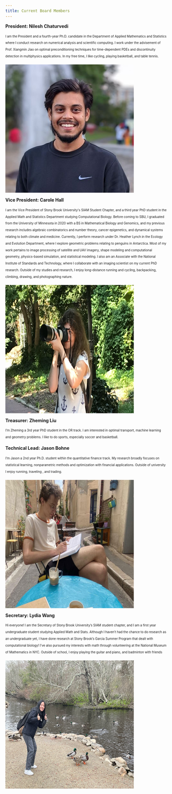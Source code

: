 ```yaml
---
title: Current Board Members
---
```


**President: Nilesh Chaturvedi**


 <sub><sup>I am the President and a fourth-year Ph.D. candidate in the Department of Applied Mathematics and Statistics where I conduct research on numerical analysis and scientific computing. I work under the advisement of Prof. Xiangmin Jiao on optimal preconditioning techniques for time-dependent PDEs and discontinuity detection in multiphysics applications. In my free time, I like cycling, playing basketball, and table tennis.<sub><sup>


<img align="center" src="/assets/nilesh.jpg" width="400" height="400" />



**Vice President: Carole Hall**

 <sub><sup>I am the Vice President of Stony Brook University's SIAM Student Chapter, and a third year PhD student in the Applied Math and Statistics Department studying Computational Biology. Before coming to SBU, I graduated from the University of Minnesota in 2020 with a BS in Mathematical Biology and Genomics, and my previous research includes algebraic combinatorics and number theory, cancer epigenetics, and dynamical systems relating to both climate and medicine. Currently, I perform research under Dr. Heather Lynch in the Ecology and Evolution Department, where I explore geometric problems relating to penguins in Antarctica. Most of my work pertains to image processing of satellite and UAV imagery, shape modeling and computational geometry, physics-based simulation, and statistical modeling. I also am an Associate with the National Institute of Standards and Technology, where I collaborate with an imaging scientist on my current PhD research. Outside of my studies and research, I enjoy long-distance running and cycling, backpacking, climbing, drawing, and photographing nature.<sub><sup>



<img align="center" src="/assets/carole.jpg" width="400" height="400" />


**Treasurer: Zheming Liu**


<sub><sup>I’m Zheming a 3rd year PhD student in the OR track. I am interested in optimal transport, machine learning and geometry problems. I like to do sports, especially soccer and basketball.<sub><sup>




**Technical Lead: Jason Bohne**



<sub><sup>I’m Jason a 2nd year Ph.D. student within the quantitative finance track. My research broadly  focuses on statistical learning, nonparametric methods and optimization with financial applications. Outside of university I enjoy running, traveling , and trading.<sub><sup>


<img align="center" src="/assets/jason.jpg" width="400" height="400" />


**Secretary: Lydia Wang**


<sub><sup>Hi everyone! I am the Secretary of Stony Brook University’s SIAM student chapter, and I am a first year undergraduate student studying Applied Math and Stats. Although I haven’t had the chance to do research as an undergraduate yet, I have done research at Stony Brook’s Garcia Summer Program that dealt with computational biology! I've also pursued my interests with math through volunteering at the National Museum of Mathematics in NYC. Outside of school, I enjoy playing the guitar and piano, and badminton with friends<sub><sup>

<img align="center" src="/assets/lydia.png" width="400" height="400" />

